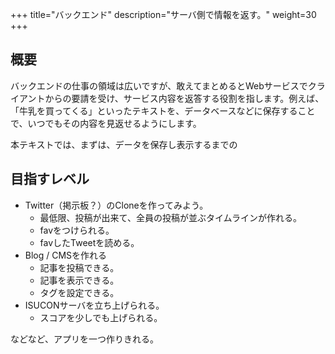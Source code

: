 +++
title="バックエンド"
description="サーバ側で情報を返す。"
weight=30
+++

## 概要

バックエンドの仕事の領域は広いですが、敢えてまとめるとWebサービスでクライアントからの要請を受け、サービス内容を返答する役割を指します。例えば、「牛乳を買ってくる」といったテキストを、データベースなどに保存することで、いつでもその内容を見返せるようにします。


本テキストでは、まずは、データを保存し表示するまでの

## 目指すレベル
- Twitter（掲示板？）のCloneを作ってみよう。
    - 最低限、投稿が出来て、全員の投稿が並ぶタイムラインが作れる。
    - favをつけられる。
    - favしたTweetを読める。
- Blog / CMSを作れる
    - 記事を投稿できる。
    - 記事を表示できる。
    - タグを設定できる。
- ISUCONサーバを立ち上げられる。
    - スコアを少しでも上げられる。

などなど、アプリを一つ作りきれる。
